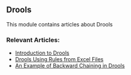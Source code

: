 ## Drools

This module contains articles about Drools

### Relevant Articles:

- [Introduction to Drools](https://www.baeldung.com/drools)
- [Drools Using Rules from Excel Files](https://www.baeldung.com/drools-excel)
- [An Example of Backward Chaining in Drools](https://www.baeldung.com/drools-backward-chaining)
